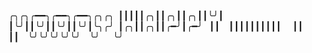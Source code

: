 ╭╮╭╮╭━━╮╭━━╮╭━━╮╭╮╭╮ ┃┃┃┃┃╭╮┃┃╭╮┃┃╭╮┃┃╰╯┃ ┃╰╯┃┃╰╯┃┃╰╯┃┃╰╯┃╰╮╭╯ ┃╭╮┃┃╭╮┃┃╭━╯┃╭━╯   ┃┃  ┃┃┃┃┃┃┃┃┃┃   ┃┃   ┃┃  ╰╯╰╯╰╯╰╯╰╯  ╰╯   ╰╯
